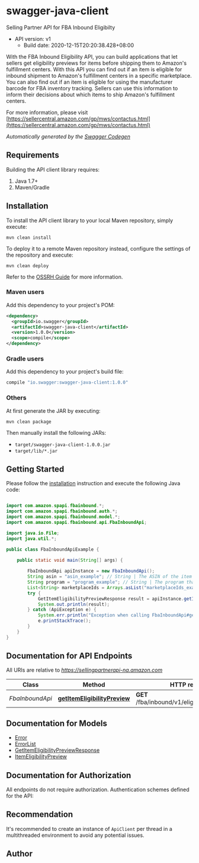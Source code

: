 # swagger-java-client

Selling Partner API for FBA Inbound Eligibilty
- API version: v1
  - Build date: 2020-12-15T20:20:38.428+08:00

With the FBA Inbound Eligibility API, you can build applications that let sellers get eligibility previews for items before shipping them to Amazon's fulfillment centers. With this API you can find out if an item is eligible for inbound shipment to Amazon's fulfillment centers in a specific marketplace. You can also find out if an item is eligible for using the manufacturer barcode for FBA inventory tracking. Sellers can use this information to inform their decisions about which items to ship Amazon's fulfillment centers.

  For more information, please visit [https://sellercentral.amazon.com/gp/mws/contactus.html](https://sellercentral.amazon.com/gp/mws/contactus.html)

*Automatically generated by the [Swagger Codegen](https://github.com/swagger-api/swagger-codegen)*


## Requirements

Building the API client library requires:
1. Java 1.7+
2. Maven/Gradle

## Installation

To install the API client library to your local Maven repository, simply execute:

```shell
mvn clean install
```

To deploy it to a remote Maven repository instead, configure the settings of the repository and execute:

```shell
mvn clean deploy
```

Refer to the [OSSRH Guide](http://central.sonatype.org/pages/ossrh-guide.html) for more information.

### Maven users

Add this dependency to your project's POM:

```xml
<dependency>
  <groupId>io.swagger</groupId>
  <artifactId>swagger-java-client</artifactId>
  <version>1.0.0</version>
  <scope>compile</scope>
</dependency>
```

### Gradle users

Add this dependency to your project's build file:

```groovy
compile "io.swagger:swagger-java-client:1.0.0"
```

### Others

At first generate the JAR by executing:

```shell
mvn clean package
```

Then manually install the following JARs:

* `target/swagger-java-client-1.0.0.jar`
* `target/lib/*.jar`

## Getting Started

Please follow the [installation](#installation) instruction and execute the following Java code:

```java

import com.amazon.spapi.fbainbound.*;
import com.amazon.spapi.fbainbound.auth.*;
import com.amazon.spapi.fbainbound.model.*;
import com.amazon.spapi.fbainbound.api.FbaInboundApi;

import java.io.File;
import java.util.*;

public class FbaInboundApiExample {

    public static void main(String[] args) {
        
        FbaInboundApi apiInstance = new FbaInboundApi();
        String asin = "asin_example"; // String | The ASIN of the item for which you want an eligibility preview.
        String program = "program_example"; // String | The program that you want to check eligibility against.
        List<String> marketplaceIds = Arrays.asList("marketplaceIds_example"); // List<String> | The identifier for the marketplace in which you want to determine eligibility. Required only when program=INBOUND.
        try {
            GetItemEligibilityPreviewResponse result = apiInstance.getItemEligibilityPreview(asin, program, marketplaceIds);
            System.out.println(result);
        } catch (ApiException e) {
            System.err.println("Exception when calling FbaInboundApi#getItemEligibilityPreview");
            e.printStackTrace();
        }
    }
}

```

## Documentation for API Endpoints

All URIs are relative to *https://sellingpartnerapi-na.amazon.com*

Class | Method | HTTP request | Description
------------ | ------------- | ------------- | -------------
*FbaInboundApi* | [**getItemEligibilityPreview**](docs/FbaInboundApi.md#getItemEligibilityPreview) | **GET** /fba/inbound/v1/eligibility/itemPreview | 


## Documentation for Models

 - [Error](docs/Error.md)
 - [ErrorList](docs/ErrorList.md)
 - [GetItemEligibilityPreviewResponse](docs/GetItemEligibilityPreviewResponse.md)
 - [ItemEligibilityPreview](docs/ItemEligibilityPreview.md)


## Documentation for Authorization

All endpoints do not require authorization.
Authentication schemes defined for the API:

## Recommendation

It's recommended to create an instance of `ApiClient` per thread in a multithreaded environment to avoid any potential issues.

## Author



